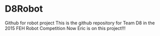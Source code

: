 # D8Robot
Github for robot project
This is the github repository for Team D8 in the 2015 FEH Robot Competition
Now Eric is on this project!!!
